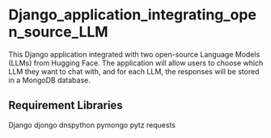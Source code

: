 # Django_application_integrating_open_source_LLM

This Django application integrated with two open-source Language Models (LLMs) from Hugging Face. The application will allow users to choose which LLM they want to chat with, and for each LLM, the responses will be stored in a MongoDB database.

## Requirement Libraries
Django
djongo
dnspython
pymongo
pytz
requests
